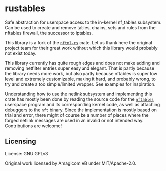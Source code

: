 # rustables

Safe abstraction for userspace access to the in-kernel nf_tables subsystem.
Can be used to create and remove tables, chains, sets and rules from the nftables
firewall, the successor to iptables.

This library is a fork of the [`nftnl-rs`] crate. Let us thank here the original project
team for their great work without which this library would probably not exist today.

This library currently has quite rough edges and does not make adding and removing netfilter
entries super easy and elegant. That is partly because the library needs more work, but also
partly because nftables is super low level and extremely customizable, making it hard, and
probably wrong, to try and create a too simple/limited wrapper. See examples for inspiration.

Understanding how to use the netlink subsystem and implementing this crate has mostly been done by
reading the source code for the [`nftables`] userspace program and its corresponding kernel code,
as well as attaching debuggers to the `nft` binary.
Since the implementation is mostly based on trial and error, there might of course be
a number of places where the forged netlink messages are used in an invalid or not intended way.
Contributions are welcome!

## Licensing

License: GNU GPLv3

Original work licensed by Amagicom AB under MIT/Apache-2.0.

[`nftnl-rs`]: https://github.com/mullvad/nftnl-rs
[`nftables`]: https://netfilter.org/projects/nftables/

